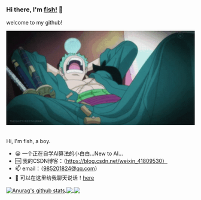 ### Hi there, I'm [fish!](https://github.com/ooooxianyu) 👋
welcome to my github!

<img src="https://github.com/ooooxianyu/ooooxianyu/blob/master/zoro.gif">

<br />
<br />

Hi, I'm fish, a boy.

- 😀 一个正在自学AI算法的小白白…New to AI…
- 🆒 我的CSDN博客：（https://blog.csdn.net/weixin_41809530）
- 📫 email：（985201824@qq.com）
- 💬 可以在这里给我聊天说话！[here](https://github.com/ooooxianyu/ooooxianyu/issues)


<a href="https://github.com/anuraghazra/github-readme-stats">
  <img align="center" src="https://github-readme-stats.vercel.app/api?username=ooooxianyu&show_icons=true&include_all_commits=true&theme=radical" alt="Anurag's github stats" />
</a>
<a href="https://github.com/anuraghazra/github-readme-stats">
  <!-- Change the `github-readme-stats.vercel.app` to `github-readme-stats.vercel.app`  -->
  <img align="center" src="https://github-readme-stats.vercel.app/api/top-langs/?username=ooooxianyu&layout=compact&theme=radical" />
</a>

<a href="https://github.com/ooooxianyu/ooooxianyu">
  <!-- Change the `github-readme-stats.vercel.app` to `github-readme-stats.vercel.app`  -->
  <img align="center" src="https://github-readme-stats.vercel.app/api/pin/?username=ooooxianyu&repo=ooooxianyu&theme=radical" />
</a>

